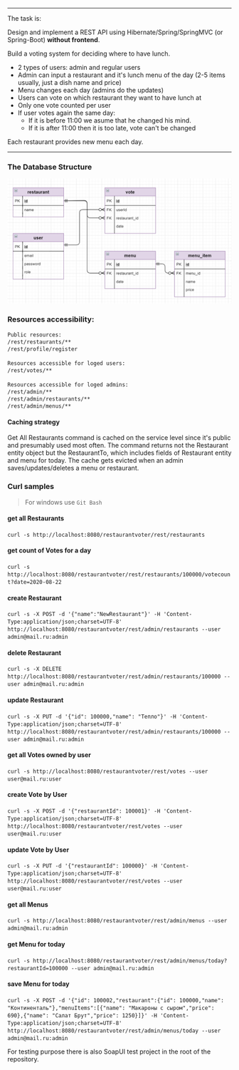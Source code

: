 
----
The task is:

Design and implement a REST API using Hibernate/Spring/SpringMVC (or Spring-Boot) **without frontend**.

Build a voting system for deciding where to have lunch.

 * 2 types of users: admin and regular users
 * Admin can input a restaurant and it's lunch menu of the day (2-5 items usually, just a dish name and price)
 * Menu changes each day (admins do the updates)
 * Users can vote on which restaurant they want to have lunch at
 * Only one vote counted per user
 * If user votes again the same day:
    - If it is before 11:00 we asume that he changed his mind.
    - If it is after 11:00 then it is too late, vote can't be changed

Each restaurant provides new menu each day.

----

   
### The Database Structure

![alt text](image.png "The Database Structure")


### Resources accessibility: 
    
    Public resources:
    /rest/restaurants/** 
    /rest/profile/register
    
    Resources accessible for loged users:
    /rest/votes/**
    
    Resources accessible for loged admins:
    /rest/admin/**
    /rest/admin/restaurants/**
    /rest/admin/menus/**
    
    
#### Caching strategy
Get All Restaurants command is cached on the service level since it's public and presumably used most often. The command returns not the Restaurant entity object but the RestaurantTo, which includes fields of Restaurant entity and menu for today.  The cache gets evicted when an admin saves/updates/deletes a menu or restaurant. 

   
   
### Curl samples
> For windows use `Git Bash`

#### get all Restaurants
`curl -s http://localhost:8080/restaurantvoter/rest/restaurants`

#### get count of Votes for a day
`curl -s http://localhost:8080/restaurantvoter/rest/restaurants/100000/votecount?date=2020-08-22`

#### create Restaurant
`curl -s -X POST -d '{"name":"NewRestaurant"}' -H 'Content-Type:application/json;charset=UTF-8' http://localhost:8080/restaurantvoter/rest/admin/restaurants --user admin@mail.ru:admin`

#### delete Restaurant
`curl -s -X DELETE http://localhost:8080/restaurantvoter/rest/admin/restaurants/100000 --user admin@mail.ru:admin`

#### update Restaurant
`curl -s -X PUT -d '{"id": 100000,"name": "Тепло"}' -H 'Content-Type:application/json;charset=UTF-8' http://localhost:8080/restaurantvoter/rest/admin/restaurants/100000 --user admin@mail.ru:admin`

#### get all Votes owned by user
`curl -s http://localhost:8080/restaurantvoter/rest/votes --user user@mail.ru:user`

#### create Vote by User 
`curl -s -X POST -d '{"restaurantId": 100001}' -H 'Content-Type:application/json;charset=UTF-8' http://localhost:8080/restaurantvoter/rest/votes --user user@mail.ru:user`

#### update Vote by User 
`curl -s -X PUT -d '{"restaurantId": 100000}' -H 'Content-Type:application/json;charset=UTF-8' http://localhost:8080/restaurantvoter/rest/votes --user user@mail.ru:user`

#### get all Menus
`curl -s http://localhost:8080/restaurantvoter/rest/admin/menus --user admin@mail.ru:admin`

#### get Menu for today
`curl -s http://localhost:8080/restaurantvoter/rest/admin/menus/today?restaurantId=100000 --user admin@mail.ru:admin`

#### save Menu for today
`curl -s -X POST -d '{"id": 100002,"restaurant":{"id": 100000,"name": "Континенталь"},"menuItems":[{"name": "Макароны с сыром","price": 690},{"name": "Салат Брут","price": 1250}]}' -H 'Content-Type:application/json;charset=UTF-8' http://localhost:8080/restaurantvoter/rest/admin/menus/today --user admin@mail.ru:admin`

For testing purpose there is also SoapUI test project in the root of the repository.